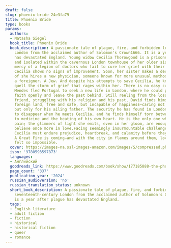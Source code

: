 ```yaml
---
draft: false
slug: phoenix-bride-24e3fa79
title: Phoenix Bride
type: books
params:
  authors:
  - Natasha Siegel
  book_title: Phoenix Bride
  book_description: A passionate tale of plague, fire, and forbidden love in seventeenth-century
    London from the acclaimed author of Solomon's Crown1666. It is a year after plague
    has devastated England. Young widow Cecilia Thorowgood is a prisoner, trapped
    and isolated within the cavernous London townhouse of her older sister. At the
    mercy of a legion of doctors who fail to cure her grief with their impatient scalpels,
    Cecilia shows no signs of improvement. Soon, her sister makes a decision borne
    of she hires a new physician, someone known for more unusual methods. But he is
    a foreigner. A Jew. And despite his attempts to save Cecilia, he knows he cannot
    quell the storm of grief that rages within her. There is no easy cure for melancholy.David
    Mendes fled Portugal to seek a new life in London, where he could practice his
    faith openly and leave the past behind. Still reeling from the loss of his beloved
    friend, struggling with his religion and his past, David finds himself in this
    foreign land, free and safe, but incapable of happiness—caring not even for himself,
    but only for his ailing father. The security he has found in London threatens
    to disappear when he meets Cecilia, and he finds himself torn between his duty
    to medicine and the beating of his own heart. He is the only one who can see her
    pain; the glimmers of light she emits, even in her gloom, are enough to make him
    believe once more in love.Facing seemingly insurmountable challenges, David and
    Cecilia must endure prejudice, heartbreak, and calamity before they can be together.
    A Great Fire is coming—and with the city in flames around them, love has never
    felt so impossible.
  cover: https://images-na.ssl-images-amazon.com/images/S/compressed.photo.goodreads.com/books/1686763844i/177185888.jpg
  isbn: '9780593597873'
  languages:
  - Английский
  goodreads_link: https://www.goodreads.com/book/show/177185888-the-phoenix-bride
  page_count: '337'
  publication_year: '2024'
  russian_audioversion: 'no'
  russian_translation_status: unknown
  short_book_description: A passionate tale of plague, fire, and forbidden love in
    seventeenth-century London from the acclaimed author of Solomon's Crown1666. It
    is a year after plague has devastated England.
  tags:
  - English literature
  - adult fiction
  - fiction
  - historical
  - historical fiction
  - queer
  - romance
---
```

